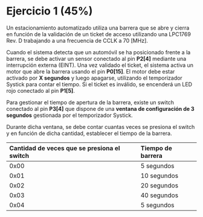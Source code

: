 # **Ejercicio 1 (45%)**

Un estacionamiento automatizado utiliza una barrera que se abre y cierra en función de la validación de un ticket de acceso utilizando una LPC1769 Rev. D trabajando a una frecuencia de CCLK a 70 [MHz].

Cuando el sistema detecta que un automóvil se ha posicionado frente a la barrera, se debe activar un sensor conectado al pin **P2[4]** mediante una interrupción externa (EINT). Una vez validado el ticket, el sistema activa un motor que abre la barrera usando el pin **P0[15]**. El motor debe estar activado por **X segundos** y luego apagarse, utilizando el temporizador Systick para contar el tiempo. Si el ticket es inválido, se encenderá un LED rojo conectado al pin **P1[5]**.

Para gestionar el tiempo de apertura de la barrera, existe un switch conectado al pin **P3[4]** que dispone de una **ventana de configuración de 3 segundos** gestionada por el temporizador Systick.

Durante dicha ventana, se debe contar cuantas veces se presiona el switch y en función de dicha cantidad, establecer el tiempo de la barrera.

| Cantidad de veces que se presiona el switch | Tiempo de barrera |
| :----------------------------------------- | :---------------- |
| 0x00                                       | 5 segundos        |
| 0x01                                       | 10 segundos       |
| 0x02                                       | 20 segundos       |
| 0x03                                       | 40 segundos       |
| 0x04                                       | 5 segundos        |